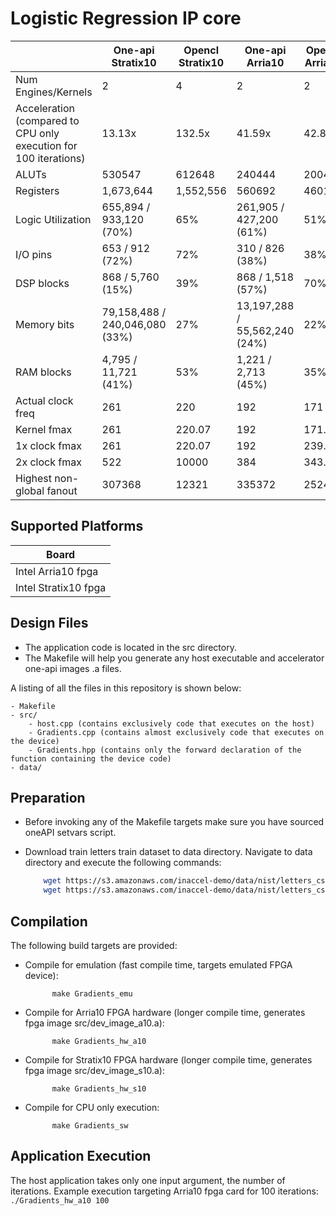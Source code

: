 # Logistic Regression IP core

|   | One-api Stratix10 | Opencl Stratix10 | One-api Arria10 | Opencl Arria10 |
| --- | --- | --- | --- | --- |
| Num Engines/Kernels | 2 | 4 | 2 | 2 |
| Acceleration (compared to CPU only execution for 100 iterations) | 13.13x | 132.5x | 41.59x | 42.82x |
| ALUTs | 530547 | 612648 | 240444 | 200474 |
| Registers | 1,673,644 | 1,552,556 | 560692 | 460165 |
| Logic Utilization | 655,894 / 933,120 (70%) | 65% | 261,905 / 427,200 (61%) | 51% |
| I/O pins | 653 / 912 (72%) | 72% | 310 / 826 (38%) | 38% |
| DSP blocks | 868 / 5,760 (15%) | 39% | 868 / 1,518 (57%) | 70% |
| Memory bits | 79,158,488 / 240,046,080 (33%) | 27% | 13,197,288 / 55,562,240 (24%) | 22% |
| RAM blocks | 4,795 / 11,721 (41%) | 53% | 1,221 / 2,713 (45%) | 35% |
| Actual clock freq | 261 | 220 | 192 | 171 |
| Kernel fmax | 261 | 220.07 | 192 | 171.7 |
| 1x clock fmax | 261 | 220.07 | 192 | 239.69 |
| 2x clock fmax | 522 | 10000 | 384 | 343.4 |
| Highest non-global fanout | 307368 | 12321 | 335372 | 252406 |

## Supported Platforms

|            Board            |
| --- |
| Intel Arria10 fpga |
| Intel Stratix10 fpga |

## Design Files

-   The application code is located in the src directory.
-   The Makefile will help you generate any host executable and accelerator one-api images .a files.

A listing of all the files in this repository is shown below:

    - Makefile
    - src/
		- host.cpp (contains exclusively code that executes on the host)
		- Gradients.cpp (contains almost exclusively code that executes on the device)
		- Gradients.hpp (contains only the forward declaration of the function containing the device code)
    - data/

## Preparation

- Before invoking any of the Makefile targets make sure you have sourced oneAPI setvars script.  

- Download train letters train dataset to data directory. Navigate to data directory and execute the following commands:

	``` bash
		wget https://s3.amazonaws.com/inaccel-demo/data/nist/letters_csv_train.dat
		wget https://s3.amazonaws.com/inaccel-demo/data/nist/letters_csv_test.dat
	```

## Compilation

The following build targets are provided:

- Compile for emulation (fast compile time, targets emulated FPGA device):

			make Gradients_emu

- Compile for Arria10 FPGA hardware (longer compile time, generates fpga image src/dev_image_a10.a):

			make Gradients_hw_a10

- Compile for Stratix10 FPGA hardware (longer compile time, generates fpga image src/dev_image_s10.a):

			make Gradients_hw_s10

- Compile for CPU only execution:

			make Gradients_sw


## Application Execution

The host application takes only one input argument, the number of iterations.
Example execution targeting Arria10 fpga card for 100 iterations: `./Gradients_hw_a10 100`
